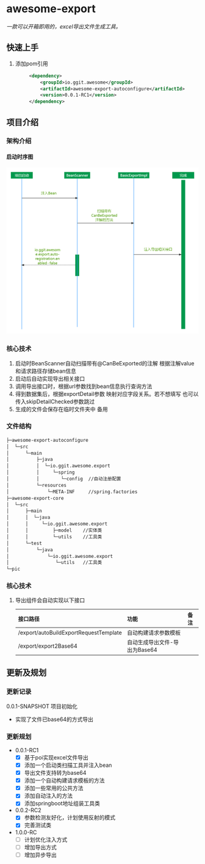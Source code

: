 # awesome-export

*一款可以开箱即用的，excel导出文件生成工具。*

## 快速上手
1. 添加pom引用

   ```xml
        <dependency>
            <groupId>io.ggit.awesome</groupId>
            <artifactId>awesome-export-autoconfigure</artifactId>
            <version>0.0.1-RC1</version>
        </dependency>
   ```


## 项目介绍

### 架构介绍

#### 启动时序图

![启动时序图](https://raw.githubusercontent.com/harryczqp/awesome-export-parent/master/pic/启动时序图.png)

### 核心技术

1. 启动时BeanScanner自动扫描带有@CanBeExported的注解 根据注解value和请求路径存储bean信息
2. 启动后自动实现导出相关接口
3. 调用导出接口时，根据url参数找到bean信息执行查询方法
4. 得到数据集后，根据exportDetail参数 映射对应字段关系。若不想填写 也可以传入skipDetailChecked参数跳过
5. 生成的文件会保存在临时文件夹中 备用

### 文件结构

```sh
├─awesome-export-autoconfigure
│  └─src
│      └─main
│          ├─java
│          │  └─io.ggit.awesome.export
│          │     └─spring
│          │        └─config  //自动注册配置
│          └─resources
│              └─META-INF	  //spring.factories
├─awesome-export-core
│  └─src
│      ├─main
│      │  └─java
│      │  	 └─io.ggit.awesome.export
│      │         ├─model	//实体类
│      │         └─utils	//工具类
│      └─test
│          └─java
│              └─io.ggit.awesome.export
│                 └─utils	//工具类
└─pic
```

 

### 核心技术

1. 导出组件会自动实现以下接口

   | 接口路径                               | 功能                          | 备注 |
   | -------------------------------------- | ----------------------------- | ---- |
   | /export/autoBuildExportRequestTemplate | 自动构建请求参数模板          |      |
   | /export/export2Base64                  | 自动生成导出文件-导出为Base64 |      |



## 更新及规划

### 更新记录

0.0.1-SNAPSHOT 项目初始化 

- 实现了文件已base64的方式导出


### 更新规划

- 0.0.1-RC1
  - [x] 基于poi实现excel文件导出
  - [x] 添加一个启动类扫描工具并注入bean
  - [x] 导出文件支持转为base64
  - [x] 添加一个自动构建请求模板的方法
  - [x] 添加一些常用的公共方法
  - [x] 添加自动注入的方法
  - [x] 添加springboot地址组装工具类
- 0.0.2-RC2
  - [x] 参数检测友好化，计划使用反射的模式
  - [x] 完善测试类
- 1.0.0-RC
  - [ ] 计划优化注入方式
  - [ ] 增加导出方式
  - [ ] 增加异步导出
